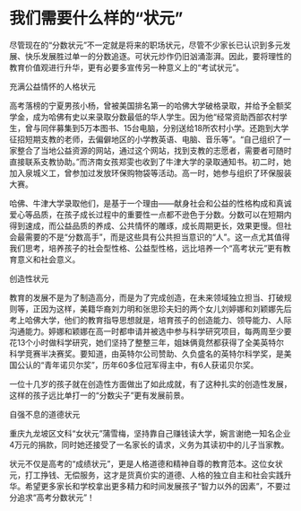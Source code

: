 # 我们需要什么样的“状元”

尽管现在的“分数状元”不一定就是将来的职场状元，尽管不少家长已认识到多元发展、快乐发展胜过单一的分数追逐。可状元炒作仍旧汹涌澎湃。因此，要将理性的教育价值观进行升华，更有必要多宣传另一种意义上的“考试状元”。

充满公益情怀的人格状元

高考落榜的宁夏男孩小杨，曾被美国排名第一的哈佛大学破格录取，并给予全额奖学金，成为哈佛有史以来录取分数最低的华人学生。因为他“经常资助西部农村学生，曾与同伴募集到5万本图书、15台电脑，分别送给18所农村小学。还跑到大学征招短期支教的老师，去偏僻地区的小学教英语、电脑、音乐等”。“自己组织了一家整合了当地公益资源的网站，通过这个网站，找到支教的志愿者，需要者可随时直接联系支教协助。”而济南女孩郑雯也收到了牛津大学的录取通知书。初二时，她加入泉城义工，曾参加过发放环保购物袋等活动。高一时，她参与组织了环保服装大赛。

哈佛、牛津大学录取他们，是基于一个理由——献身社会和公益的性格构成和真诚爱心等品质，在孩子成长过程中的重要性一点都不逊色于分数。分数可以在短期内得到速成，而公益品质的养成、公共情怀的雕琢，成长周期更长，效果更慢。但社会最需要的不是“分数高手”，而是这些具有公共担当意识的“人”。这一点尤其值得我们思考，培养孩子的社会型性格、公益型性格，远比培养一个“高考状元”更有教育意义和社会意义。

创造性状元

教育的发展不是为了制造高分，而是为了完成创造，在未来领域独立担当、打破规则等，正因为这样，美籍华裔刘力明和张思珍夫妇的两个女儿刘婷娜和刘颖娜先后考上哈佛大学，他们的教育指导思想就是，培育孩子的创造能力、领导能力、人际沟通能力。婷娜和颖娜在高一时都申请并被选中参与科学研究项目，每两周至少要花13个小时做科学研究，她们坚持了整整三年，姐妹俩竟然都获得了全美英特尔科学竞赛半决赛奖。要知道，由英特尔公司赞助、久负盛名的英特尔科学奖，是美国公认的“青年诺贝尔奖”，历年60多位冠军得主中，有6人获诺贝尔奖。

一位十几岁的孩子就在创造性方面做出了如此成就，有了这种扎实的创造性发展，这样的孩子远比单打一的“分数尖子”更有发展前景。

自强不息的道德状元

重庆九龙坡区文科“女状元”蒲雪梅，坚持靠自己赚钱读大学，婉言谢绝一知名企业4万元的捐款，同时她还接受了一名家长的请求，义务为其读初中的儿子当家教。

状元不仅是高考的“成绩状元”，更是人格道德和精神自尊的教育范本。这位女状元，打工挣钱、无偿服务，这才是货真价实的道德、人格的独立自主和社会实践升华。希望更多家长和学校拿出更多精力和时间发展孩子“智力以外的因素”，不要过分追求“高考分数状元”！